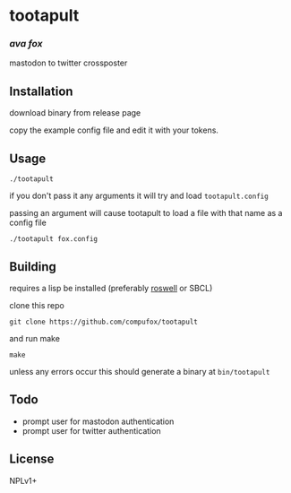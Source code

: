# tootapult
### _ava fox_

mastodon to twitter crossposter

## Installation

download binary from release page

copy the example config file and edit it with your tokens.

## Usage

`./tootapult`

if you don't pass it any arguments it will try and load `tootapult.config`

passing an argument will cause tootapult to load a file with that name as a config file

`./tootapult fox.config`

## Building

requires a lisp be installed (preferably [roswell](https://github.com/roswell/roswell) or SBCL)

clone this repo

`git clone https://github.com/compufox/tootapult`

and run make

`make`

unless any errors occur this should generate a binary at `bin/tootapult`

## Todo

- prompt user for mastodon authentication
- prompt user for twitter authentication

## License

NPLv1+

